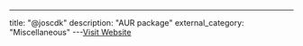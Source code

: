 ---
title: "@joscdk"
description: "AUR package"
external_category: "Miscellaneous"
---[Visit Website](https://github.com/joscdk)


